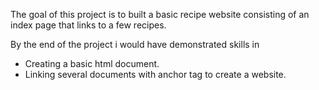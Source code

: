 The goal of this project is to built a basic recipe website consisting of an
index page that links to a few recipes.

By the end of the project i would have demonstrated skills in
- Creating a basic html document.
- Linking several documents with anchor tag to create a website.
